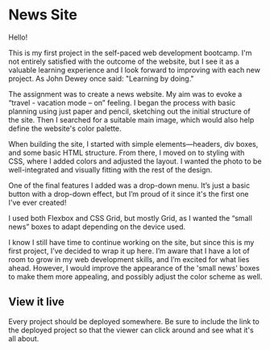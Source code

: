# News Site

Hello!

This is my first project in the self-paced web development bootcamp. I'm not entirely satisfied with the outcome of the website, but I see it as a valuable learning experience and I look forward to improving with each new project. As John Dewey once said: "Learning by doing."

The assignment was to create a news website. My aim was to evoke a “travel - vacation mode – on” feeling. I began the process with basic planning using just paper and pencil, sketching out the initial structure of the site. Then I searched for a suitable main image, which would also help define the website's color palette.

When building the site, I started with simple elements—headers, div boxes, and some basic HTML structure. From there, I moved on to styling with CSS, where I added colors and adjusted the layout. I wanted the photo to be well-integrated and visually fitting with the rest of the design.

One of the final features I added was a drop-down menu. It’s just a basic button with a drop-down effect, but I’m proud of it since it's the first one I've ever created!

I used both Flexbox and CSS Grid, but mostly Grid, as I wanted the “small news” boxes to adapt depending on the device used.

I know I still have time to continue working on the site, but since this is my first project, I’ve decided to wrap it up here. I’m aware that I have a lot of room to grow in my web development skills, and I’m excited for what lies ahead.
However, I would improve the appearance of the 'small news' boxes to make them more appealing, and possibly adjust the color scheme as well.

## View it live

Every project should be deployed somewhere. Be sure to include the link to the deployed project so that the viewer can click around and see what it's all about.
